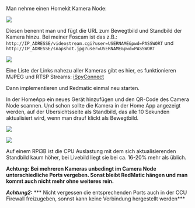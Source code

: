 Man nehme einen Homekit Kamera Node:

![](https://up.picr.de/35828323ed.jpg)

Diesen benennt man und fügt die URL zum Bewegtbild und Standbild der Kamera hinzu.
Bei meiner Foscam ist das z.B.:
`http://IP_ADRESSE/videostream.cgi?user=USERNAME&pwd=PASSWORT`
und
`http://IP_ADRESSE/snapshot.jpg?user=USERNAME&pwd=PASSWORT`

![](https://up.picr.de/35828324aa.jpg)

Eine Liste der Links nahezu aller Kameras gibt es hier, es funktionieren MJPEG und RTSP Streams:
[iSpyConnect](https://www.ispyconnect.com/sources.aspx)

Dann implementieren und Redmatic einmal neu starten.

In der HomeApp ein neues Gerät hinzufügen und den QR-Code des Camera Node scannen.
Und schon sollte die Kamera in der Home App angezeigt werden, auf der Übersichtsseite als Standbild, das alle 10 Sekunden aktualisiert wird, wenn man drauf klickt als Bewegtbild.

![](https://up.picr.de/35828325mo.jpg)

![](https://up.picr.de/35828326ny.jpg)

Auf einem RPi3B ist die CPU Auslastung mit dem sich aktualisierenden Standbild kaum höher, bei Livebild liegt sie bei ca. 16-20% mehr als üblich.

**Achtung:**
**Bei mehreren Kameras unbedingt im Camera Node unterschiedliche Ports vergeben. Sonst bleibt RedMatic hängen und man kommt auch nicht mehr ohne weiteres rein.**

***Achtung2:***
*** Nicht vergessen die entsprechenden Ports auch in der CCU Firewall freizugeben, sonnst kann keine Verbindung hergestellt werden***